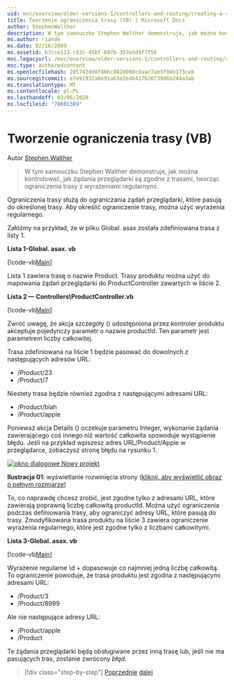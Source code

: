 ```yaml
---
uid: mvc/overview/older-versions-1/controllers-and-routing/creating-a-route-constraint-vb
title: Tworzenie ograniczenia trasy (VB) | Microsoft Docs
author: StephenWalther
description: W tym samouczku Stephen Walther demonstruje, jak można kontrolować, jak żądania przeglądarki są zgodne z trasami, tworząc ograniczenia trasy z wyrażeniami regularnymi.
ms.author: riande
ms.date: 02/16/2009
ms.assetid: b7cce113-c82c-45bf-b97b-357e5d9f7f56
msc.legacyurl: /mvc/overview/older-versions-1/controllers-and-routing/creating-a-route-constraint-vb
msc.type: authoredcontent
ms.openlocfilehash: 205742dd8f866c8828008c8aac7ab3f98b173ceb
ms.sourcegitcommit: e7e91932a6e91a63e2e46417626f39d6b244a3ab
ms.translationtype: MT
ms.contentlocale: pl-PL
ms.lasthandoff: 03/06/2020
ms.locfileid: "78601389"
---
```

# <a name="creating-a-route-constraint-vb"></a>Tworzenie ograniczenia trasy (VB)

Autor [Stephen Walther](https://github.com/StephenWalther)

> W tym samouczku Stephen Walther demonstruje, jak można kontrolować, jak żądania przeglądarki są zgodne z trasami, tworząc ograniczenia trasy z wyrażeniami regularnymi.

Ograniczenia trasy służą do ograniczania żądań przeglądarki, które pasują do określonej trasy. Aby określić ograniczenie trasy, można użyć wyrażenia regularnego.

Załóżmy na przykład, że w pliku Global. asax została zdefiniowana trasa z listy 1.

**Lista 1-Global. asax. vb**

[!code-vb[Main](creating-a-route-constraint-vb/samples/sample1.vb)]

Lista 1 zawiera trasę o nazwie Product. Trasy produktu można użyć do mapowania żądań przeglądarki do ProductController zawartych w liście 2.

**Lista 2 — Controllers\ProductController.vb**

[!code-vb[Main](creating-a-route-constraint-vb/samples/sample2.vb)]

Zwróć uwagę, że akcja szczegóły () udostępniona przez kontroler produktu akceptuje pojedynczy parametr o nazwie productId. Ten parametr jest parametrem liczby całkowitej.

Trasa zdefiniowana na liście 1 będzie pasować do dowolnych z następujących adresów URL:

- /Product/23
- /Product/7

Niestety trasa będzie również zgodna z następującymi adresami URL:

- /Product/blah
- /Product/apple

Ponieważ akcja Details () oczekuje parametru Integer, wykonanie żądania zawierającego coś innego niż wartość całkowita spowoduje wystąpienie błędu. Jeśli na przykład wpiszesz adres URL/Product/Apple w przeglądarce, zobaczysz stronę błędu na rysunku 1.

[![okno dialogowe Nowy projekt](creating-a-route-constraint-vb/_static/image1.jpg)](creating-a-route-constraint-vb/_static/image1.png)

**Ilustracja 01**: wyświetlanie rozwinięcia strony ([kliknij, aby wyświetlić obraz o pełnym rozmiarze](creating-a-route-constraint-vb/_static/image2.png))

To, co naprawdę chcesz zrobić, jest zgodne tylko z adresami URL, które zawierają poprawną liczbę całkowitą productId. Można użyć ograniczenia podczas definiowania trasy, aby ograniczyć adresy URL, które pasują do trasy. Zmodyfikowana trasa produktu na liście 3 zawiera ograniczenie wyrażenia regularnego, które jest zgodne tylko z liczbami całkowitymi.

**Lista 3-Global. asax. vb**

[!code-vb[Main](creating-a-route-constraint-vb/samples/sample3.vb)]

Wyrażenie regularne \d + dopasowuje co najmniej jedną liczbę całkowitą. To ograniczenie powoduje, że trasa produktu jest zgodna z następującymi adresami URL:

- /Product/3
- /Product/8999

Ale nie następujące adresy URL:

- /Product/apple
- /Product

Te żądania przeglądarki będą obsługiwane przez inną trasę lub, jeśli nie ma pasujących tras, zostanie zwrócony *błąd.*

> [!div class="step-by-step"]
> [Poprzednie](creating-custom-routes-vb.md)
> [dalej](creating-a-custom-route-constraint-vb.md)
